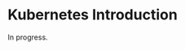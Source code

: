 # Kubernetes Introduction

In progress.


<!-- ## 1. Docker, Kubernetes, Minikube, and Kubernetes Architecture at Glance

Docker is a set of platform as a service products that uses OS-level virtualization to deliver software in packages called containers.

Kubernetes/k8s is an open-source container-orchestration system for automating application deployment, scaling, and management. It works with a range of container tools, including Docker.

Minikube is a tool that makes it easy to run Kubernetes locally. Minikube runs a single-node Kubernetes cluster inside a Virtual Machine (VM) on your laptop for users looking to try out Kubernetes or develop with it day-to-day.

Kubernetes Component -->
<!-- 

deployments represent a set of multiple, identical Pods with no unique identities.
a deployment runs multiple replicas of your application and automatically replaces any instances that fail or become unresponsive.
in this way, Deployments help ensure that one or more instances of your application are available to serve user requests.
deployments are managed by the Kubernetes Deployment controller.
deployments use a Pod template, which contains a specification for its Pods.
the Pod specification determines how each Pod should look like:
- what applications should run inside its containers
- which volumes the Pods should mount
- its labels, and more. -->
